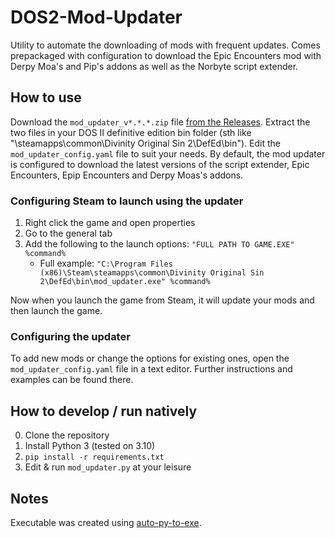 # DOS2-Mod-Updater
Utility to automate the downloading of mods with frequent updates.
Comes prepackaged with configuration to download the Epic Encounters mod with Derpy Moa's and Pip's addons as well as the Norbyte script extender.

## How to use

Download the `mod_updater_v*.*.*.zip` file [from the Releases](https://github.com/MPihlap/DOS2-Mod-Updater/releases).
Extract the two files in your DOS II definitive edition bin folder (sth like "\steamapps\common\Divinity Original Sin 2\DefEd\bin").
Edit the `mod_updater_config.yaml` file to suit your needs.
By default, the mod updater is configured to download the latest versions of the script extender, Epic Encounters, Epip Encounters and Derpy Moas's addons.

### Configuring Steam to launch using the updater

1. Right click the game and open properties
2. Go to the general tab
3. Add the following to the launch options: `"FULL PATH TO GAME.EXE" %command%`
    * Full example: `"C:\Program Files (x86)\Steam\steamapps\common\Divinity Original Sin 2\DefEd\bin\mod_updater.exe" %command%`

Now when you launch the game from Steam, it will update your mods and then launch the game.


### Configuring the updater

To add new mods or change the options for existing ones, open the `mod_updater_config.yaml` file in a text editor.
Further instructions and examples can be found there.

## How to develop / run natively
0. Clone the repository
1. Install Python 3 (tested on 3.10)
2. `pip install -r requirements.txt`
3. Edit & run `mod_updater.py` at your leisure

## Notes

Executable was created using [auto-py-to-exe](https://pypi.org/project/auto-py-to-exe/).
